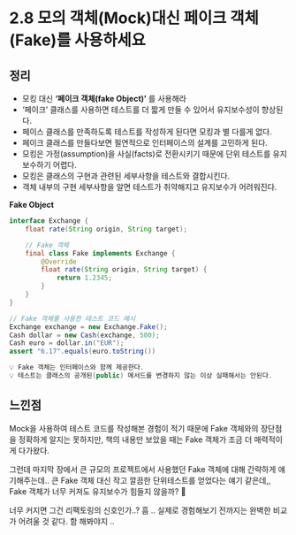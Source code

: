 # 2.8 모의 객체(Mock)대신 페이크 객체(Fake)를 사용하세요

## 정리

- 모킹 대신 **‘페이크 객체(fake Object)’** 를 사용해라
- ‘페이크’ 클래스를 사용하면 테스트를 더 짧게 만들 수 있어서 유지보수성이 향상된다.
- 페이스 클래스를 만족하도록 테스트를 작성하게 된다면 모킹과 별 다를게 없다.
- 페이크 클래스를 만들다보면 필연적으로 인터페이스의 설계를 고민하게 된다.
- 모킹은 가정(assumption)을 사실(facts)로 전환시키기 때문에 단위 테스트를 유지보수하기 어렵다.
- 모킹은 클래스의 구현과 관련된 세부사항을 테스트와 결합시킨다.
- 객체 내부의 구현 세부사항을 알면 테스트가 취약해지고 유지보수가 어려워진다.

**Fake Object**

```java
interface Exchange {
	float rate(String origin, String target);

	// Fake 객체
	final class Fake implements Exchange {
		@Override
		float rate(String origin, String target) {
			return 1.2345;
		}
	}
}

// Fake 객체를 사용한 테스트 코드 예시
Exchange exchange = new Exchange.Fake();
Cash dollar = new Cash(exchange, 500);
Cash euro = dollar.in("EUR");
assert "6.17".equals(euro.toString())
```

```java
💡 Fake 객체는 인터페이스와 함께 제공한다.
💡 테스트는 클래스의 공개된(public) 메서드를 변경하지 않는 이상 실패해서는 안된다.
```

## 느낀점

Mock을 사용하여 테스트 코드를 작성해본 경험이 적기 때문에 Fake 객체와의 장단점을 정확하게 알지는 못하지만, 책의 내용만 보았을 때는 Fake 객체가 조금 더 매력적이게 다가왔다.

그런데 마지막 장에서 큰 규모의 프로젝트에서 사용했던 Fake 객체에 대해 간략하게 얘기해주는데.. 큰 Fake 객체 대신 작고 깔끔한 단위테스트를 얻었다는 얘기 같은데,, Fake 객체가 너무 커져도 유지보수가 힘들지 않을까? 🤔

너무 커지면 그건 리팩토링의 신호인가..? 흠 .. 실제로 경험해보기 전까지는 완벽한 비교가 어려울 것 같다. 함 해봐야지 ..

